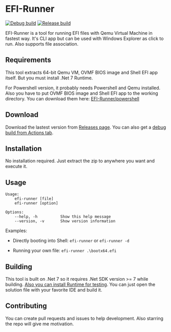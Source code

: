 # EFI-Runner 
[![Debug build](https://github.com/Segilmez06/EFI-Runner/actions/workflows/debug-build.yml/badge.svg)](https://github.com/Segilmez06/EFI-Runner/actions/workflows/debug-build.yml)
[![Release build](https://github.com/Segilmez06/EFI-Runner/actions/workflows/release-build.yml/badge.svg)](https://github.com/Segilmez06/EFI-Runner/actions/workflows/release-build.yml)

EFI-Runner is a tool for running EFI files with Qemu Virtual Machine in fastest way. It's CLI app but can be used with Windows Explorer as click to run. Also supports file association.

## Requirements
This tool extracts 64-bit Qemu VM, OVMF BIOS image and Shell EFI app itself. But you must install .Net 7 Runtime.

For Powershell version, it probably needs Powershell and Qemu installed. Also you have to put OVMF BIOS image and Shell EFI app to the working directory. You can download them here: [EFI-Runner/powershell](https://github.com/Segilmez06/EFI-Runner/tree/main/powershell)

## Download
Download the lastest version from [Releases page](https://github.com/Segilmez06/EFI-Runner/releases/latest). You can also get a [debug build from Actions tab](https://github.com/Segilmez06/EFI-Runner/actions/workflows/debug-build.yml).

## Installation
No installation required. Just extract the zip to anywhere you want and execute it.

## Usage
```
Usage: 
    efi-runner [file]
    efi-runner [option]

Options:
    --help, -h          Show this help message
    --version, -v       Show version information
```
Examples:
- Directly booting into Shell:
  `efi-runner` or `efi-runner -d`

- Running your own file:
  `efi-runner .\bootx64.efi`
  
## Building
This tool is built on .Net 7 so it requires .Net SDK version >= 7 while building. [Also you can install Runtime for testing](#requirements). You can just open the solution file with your favorite IDE and build it.

## Contributing
You can create pull requests and issues to help development. Also starring the repo will give me motivation.
